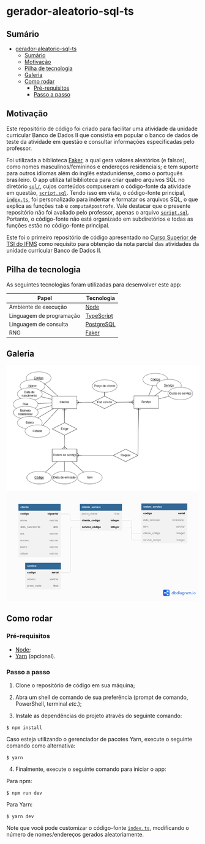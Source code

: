 # gerador-aleatorio-sql-ts

## Sumário

- [gerador-aleatorio-sql-ts](#gerador-aleatorio-sql-ts)
  - [Sumário](#sumário)
  - [Motivação](#motivação)
  - [Pilha de tecnologia](#pilha-de-tecnologia)
  - [Galeria](#galeria)
  - [Como rodar](#como-rodar)
    - [Pré-requisitos](#pré-requisitos)
    - [Passo a passo](#passo-a-passo)

## Motivação

Este repositório de código foi criado para facilitar uma atividade da unidade curricular Banco de Dados II que consistia em popular o banco de dados de teste da atividade em questão e consultar informações especificadas pelo professor.

Foi utilizada a biblioteca [Faker](https://fakerjs.dev/), a qual gera valores aleatórios (e falsos), como nomes masculinos/femininos e endereços residenciais; e tem suporte para outros idiomas além do inglês estadunidense, como o português brasileiro. O app utiliza tal biblioteca para criar quatro arquivos SQL no diretório [`sql/`](./sql/), cujos conteúdos compuseram o código-fonte da atividade em questão, [`script.sql`](./script.sql). Tendo isso em vista, o código-fonte principal, [`index.ts`](./index.ts), foi personalizado para indentar e formatar os arquivos SQL, o que explica as funções `tab` e `computaApostrofe`. Vale destacar que o presente repositório não foi avaliado pelo professor, apenas o arquivo [`script.sql`](./script.sql). Portanto, o código-fonte não está organizado em subdiretórios e todas as funções estão no código-fonte principal.

Este foi o primeiro repositório de código apresentado no [Curso Superior de TSI do IFMS](https://www.ifms.edu.br/campi/campus-aquidauana/cursos/graduacao/sistemas-para-internet/sistemas-para-internet) como requisito para obtenção da nota parcial das atividades da unidade curricular Banco de Dados II.

## Pilha de tecnologia

As seguintes tecnologias foram utilizadas para desenvolver este app:

| Papel | Tecnologia |
|-|-|
| Ambiente de execução | [Node](https://nodejs.org/en/) |
| Linguagem de programação | [TypeScript](https://www.typescriptlang.org/) |
| Linguagem de consulta | [PostgreSQL](https://www.postgresql.org/) |
| RNG | [Faker](https://fakerjs.dev/) |

## Galeria

![Diagrama Entidade Relacionamento](./docs/diagrama-entidade-relacionamento.png)
![Modelo relacional](./docs/modelo-relacional.png)

## Como rodar

### Pré-requisitos

- [Node](https://nodejs.org/en/download/);
- [Yarn](https://yarnpkg.com/) (opcional).

### Passo a passo

1. Clone o repositório de código em sua máquina;
   
2. Abra um shell de comando de sua preferência (prompt de comando, PowerShell, terminal _etc_.);

3. Instale as dependências do projeto através do seguinte comando:

```console
$ npm install
```

Caso esteja utilizando o gerenciador de pacotes Yarn, execute o seguinte comando como alternativa:

```console
$ yarn
```

4. Finalmente, execute o seguinte comando para iniciar o app:

Para npm:

```console
$ npm run dev
```

Para Yarn:

```console
$ yarn dev
```

Note que você pode customizar o código-fonte [`index.ts`](./index.ts), modificando o número de nomes/endereços gerados aleatoriamente.